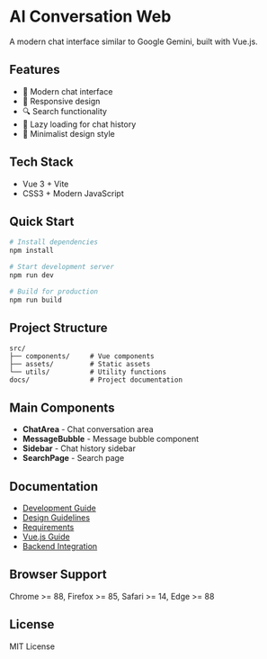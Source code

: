 # AI Conversation Web

A modern chat interface similar to Google Gemini, built with Vue.js.

## Features

- 💬 Modern chat interface
- 📱 Responsive design
- 🔍 Search functionality
- 📜 Lazy loading for chat history
- 🎨 Minimalist design style

## Tech Stack

- Vue 3 + Vite
- CSS3 + Modern JavaScript

## Quick Start

```bash
# Install dependencies
npm install

# Start development server
npm run dev

# Build for production
npm run build
```

## Project Structure

```
src/
├── components/     # Vue components
├── assets/         # Static assets
└── utils/          # Utility functions
docs/               # Project documentation
```

## Main Components

- **ChatArea** - Chat conversation area
- **MessageBubble** - Message bubble component
- **Sidebar** - Chat history sidebar
- **SearchPage** - Search page

## Documentation

- [Development Guide](./docs/development.md)
- [Design Guidelines](./docs/design.md)
- [Requirements](./docs/requirements.md)
- [Vue.js Guide](./docs/vue-guide.md)
- [Backend Integration](./docs/backend-integration.md)

## Browser Support

Chrome >= 88, Firefox >= 85, Safari >= 14, Edge >= 88

## License

MIT License
